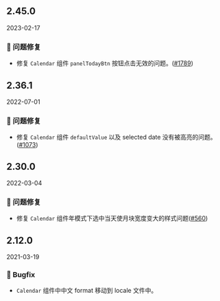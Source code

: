 ## 2.45.0

2023-02-17

### 🐛 问题修复

- 修复 `Calendar` 组件 `panelTodayBtn` 按钮点击无效的问题。([#1789](https://github.com/arco-design/arco-design/pull/1789))

## 2.36.1

2022-07-01

### 🐛 问题修复

- 修复 `Calendar` 组件 `defaultValue` 以及 selected date 没有被高亮的问题。([#1073](https://github.com/arco-design/arco-design/pull/1073))

## 2.30.0

2022-03-04

### 🐛 问题修复

- 修复 `Calendar` 组件年模式下选中当天使月块宽度变大的样式问题([#560](https://github.com/arco-design/arco-design/pull/560))

## 2.12.0

2021-03-19

### 🐛 Bugfix

- `Calendar` 组件中中文 format 移动到 locale 文件中。



